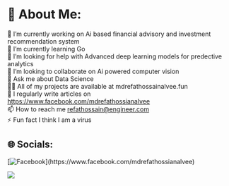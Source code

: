 # 💫 About Me:
🔭 I’m currently working on Ai based financial advisory and investment recommendation system<br>🌱 I’m currently learning Go<br>🤝 I’m looking for help with Advanced deep learning models for predective analytics<br>👯 I’m looking to collaborate on Ai powered computer vision<br>💬 Ask me about Data Science<br>👨‍💻 All of my projects are available at mdrefathossainalvee.fun<br>📝 I regularly write articles on https://www.facebook.com/mdrefathossianalvee<br>📫 How to reach me refathossain@engineer.com<br>⚡ Fun fact I think I am a virus


## 🌐 Socials:
[![Facebook]([https://img.shields.io/badge/Facebook-%231877F2.svg?logo=Facebook&logoColor=white](https://www.google.com/url?sa=i&url=https%3A%2F%2Fstock.adobe.com%2Fsearch%3Fk%3Dbangladesh%2Bflag&psig=AOvVaw1jlFQ8B46qIh11lZrGSJnf&ust=1737956294608000&source=images&cd=vfe&opi=89978449&ved=0CBEQjRxqFwoTCLiUpvLVkosDFQAAAAAdAAAAABAE))](https://www.facebook.com/mdrefathossianalvee) 


[![](https://visitcount.itsvg.in/api?id=mdrefathossainalvee&icon=6&color=0)](https://visitcount.itsvg.in)
